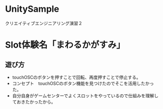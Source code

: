# UnitySample
クリエイティブエンジニアリング演習２
# Slot体験名「まわるかがすみ」
## 遊び方　
- touchOSCのボタンを押すことで回転、再度押すことで停止する。
- コンセプト　touchOSCのボタン機能を見つけたのでそこを活用したかった。
- 自分自身がゲームセンターでよくスロットをやっているので仕組みを理解しておきたかったから。
